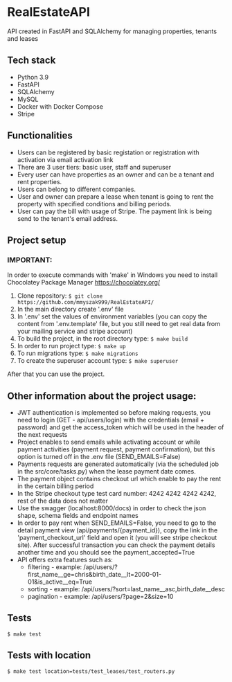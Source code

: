 # RealEstateAPI
API created in FastAPI and SQLAlchemy for managing properties, tenants and leases


## Tech stack
* Python 3.9
* FastAPI
* SQLAlchemy
* MySQL
* Docker with Docker Compose
* Stripe


## Functionalities
* Users can be registered by basic registation or registration with activation via email activation link
* There are 3 user tiers: basic user, staff and superuser 
* Every user can have properties as an owner and can be a tenant and rent properties.
* Users can belong to different companies.
* User and owner can prepare a lease when tenant is going to rent the property with specified conditions and billing periods.
* User can pay the bill with usage of Stripe. The payment link is being send to the tenant's email address.


## Project setup
### IMPORTANT:
In order to execute commands with 'make' in Windows you need to install Chocolatey Package Manager
https://chocolatey.org/

1. Clone repository:
`$ git clone https://github.com/mmyszak999/RealEstateAPI/`
2. In the main directory create '.env' file
3. In '.env' set the values of environment variables (you can copy the content from '.env.template' file, but you still need to get real data from your mailing service and stripe account)
4. To build the project, in the root directory type:
`$ make build`
5. In order to run project type: 
`$ make up`
6. To run migrations type:
`$ make migrations`
7. To create the superuser account type:
`$ make superuser`

After that you can use the project.

## Other information about the project usage:
* JWT authentication is implemented so before making requests, you need to login (GET - api/users/login) with the credentials (email + password) and get the access_token which will be used in the header of the next requests
* Project enables to send emails while activating account or while payment activities (payment request, payment confirmation), but this option is turned off in the .env file (SEND_EMAILS=False)
* Payments requests are generated automatically (via the scheduled job in the src/core/tasks.py) when the lease payment date comes.
* The payment object contains checkout url which enable to pay the rent in the certain billing period
* In the Stripe checkout type test card number:
4242 4242 4242 4242, rest of the data does not matter
* Use the swagger (localhost:8000/docs) in order to check the json shape, schema fields and endpoint names
* In order to pay rent when SEND_EMAILS=False, you need to go to the detail payment view (api/payments/{payment_id}), copy the link in the 'payment_checkout_url' field and open it (you will see stripe checkout site). After successful transaction you can check the payment details another time and you should see the payment_accepted=True
* API offers extra features such as:
    - filtering - example: /api/users/?first_name__ge=chris&birth_date__lt=2000-01-01&is_active__eq=True
    - sorting - example: /api/users/?sort=last_name__asc,birth_date__desc
    - pagination - example: /api/users/?page=2&size=10







## Tests
`$ make test`

## Tests with location 
`$ make test location=tests/test_leases/test_routers.py`


